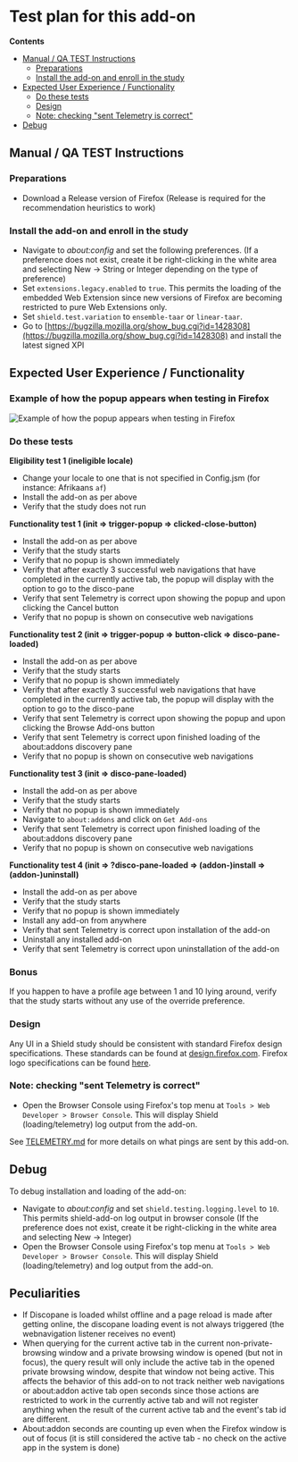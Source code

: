 # Test plan for this add-on

<!-- START doctoc generated TOC please keep comment here to allow auto update -->

<!-- DON'T EDIT THIS SECTION, INSTEAD RE-RUN doctoc TO UPDATE -->

**Contents**

* [Manual / QA TEST Instructions](#manual--qa-test-instructions)
  * [Preparations](#preparations)
  * [Install the add-on and enroll in the study](#install-the-add-on-and-enroll-in-the-study)
* [Expected User Experience / Functionality](#expected-user-experience--functionality)
  * [Do these tests](#do-these-tests)
  * [Design](#design)
  * [Note: checking "sent Telemetry is correct"](#note-checking-sent-telemetry-is-correct)
* [Debug](#debug)

<!-- END doctoc generated TOC please keep comment here to allow auto update -->

## Manual / QA TEST Instructions

### Preparations

* Download a Release version of Firefox (Release is required for the recommendation heuristics to work)

### Install the add-on and enroll in the study

* Navigate to _about:config_ and set the following preferences. (If a preference does not exist, create it be right-clicking in the white area and selecting New -> String or Integer depending on the type of preference)
* Set `extensions.legacy.enabled` to `true`. This permits the loading of the embedded Web Extension since new versions of Firefox are becoming restricted to pure Web Extensions only.
* Set `shield.test.variation` to `ensemble-taar` or `linear-taar`.
* Go to [https://bugzilla.mozilla.org/show_bug.cgi?id=1428308](https://bugzilla.mozilla.org/show_bug.cgi?id=1428308) and install the latest signed XPI

## Expected User Experience / Functionality

### Example of how the popup appears when testing in Firefox

![Example of how the popup appears when testing in Firefox](https://user-images.githubusercontent.com/793037/37150760-9cad116c-22db-11e8-822c-9959f70a8257.png)

### Do these tests

**Eligibility test 1 (ineligible locale)**

* Change your locale to one that is not specified in Config.jsm (for instance: Afrikaans `af`)
* Install the add-on as per above
* Verify that the study does not run

**Functionality test 1 (init => trigger-popup => clicked-close-button)**

* Install the add-on as per above
* Verify that the study starts
* Verify that no popup is shown immediately
* Verify that after exactly 3 successful web navigations that have completed in the currently active tab, the popup will display with the option to go to the disco-pane
* Verify that sent Telemetry is correct upon showing the popup and upon clicking the Cancel button
* Verify that no popup is shown on consecutive web navigations

**Functionality test 2 (init => trigger-popup => button-click => disco-pane-loaded)**

* Install the add-on as per above
* Verify that the study starts
* Verify that no popup is shown immediately
* Verify that after exactly 3 successful web navigations that have completed in the currently active tab, the popup will display with the option to go to the disco-pane
* Verify that sent Telemetry is correct upon showing the popup and upon clicking the Browse Add-ons button
* Verify that sent Telemetry is correct upon finished loading of the about:addons discovery pane
* Verify that no popup is shown on consecutive web navigations

**Functionality test 3 (init => disco-pane-loaded)**

* Install the add-on as per above
* Verify that the study starts
* Verify that no popup is shown immediately
* Navigate to `about:addons` and click on `Get Add-ons`
* Verify that sent Telemetry is correct upon finished loading of the about:addons discovery pane
* Verify that no popup is shown on consecutive web navigations

**Functionality test 4 (init => ?disco-pane-loaded => (addon-)install => (addon-)uninstall)**

* Install the add-on as per above
* Verify that the study starts
* Verify that no popup is shown immediately
* Install any add-on from anywhere
* Verify that sent Telemetry is correct upon installation of the add-on
* Uninstall any installed add-on
* Verify that sent Telemetry is correct upon uninstallation of the add-on

### Bonus

If you happen to have a profile age between 1 and 10 lying around, verify that the study starts without any use of the override preference.

### Design

Any UI in a Shield study should be consistent with standard Firefox design specifications. These standards can be found at [design.firefox.com](https://design.firefox.com/photon/welcome.html). Firefox logo specifications can be found [here](https://design.firefox.com/photon/visuals/product-identity-assets.html).

### Note: checking "sent Telemetry is correct"

* Open the Browser Console using Firefox's top menu at `Tools > Web Developer > Browser Console`. This will display Shield (loading/telemetry) log output from the add-on.

See [TELEMETRY.md](./TELEMETRY.md) for more details on what pings are sent by this add-on.

## Debug

To debug installation and loading of the add-on:

* Navigate to _about:config_ and set `shield.testing.logging.level` to `10`. This permits shield-add-on log output in browser console (If the preference does not exist, create it be right-clicking in the white area and selecting New -> Integer)
* Open the Browser Console using Firefox's top menu at `Tools > Web Developer > Browser Console`. This will display Shield (loading/telemetry) and log output from the add-on.

## Peculiarities

* If Discopane is loaded whilst offline and a page reload is made after getting online, the discopane loading event is not always triggered (the webnavigation listener receives no event)
* When querying for the current active tab in the current non-private-browsing window and a private browsing window is opened (but not in focus), the query result will only include the active tab in the opened private browsing window, despite that window not being active. This affects the behavior of this add-on to not track neither web navigations or about:addon active tab open seconds since those actions are restricted to work in the currently active tab and will not register anything when the result of the current active tab and the event's tab id are different.
* About:addon seconds are counting up even when the Firefox window is out of focus (it is still considered the active tab - no check on the active app in the system is done)
